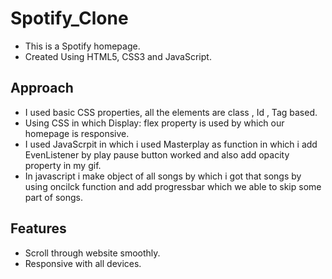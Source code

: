 # Spotify_Clone
- This is a Spotify homepage.
- Created Using HTML5, CSS3 and JavaScript.

## Approach
- I used basic CSS properties, all the elements are class , Id , Tag based.
- Using CSS in which Display: flex property is used by which  our homepage is           responsive.
- I used JavaScrpit in which i used Masterplay as function in which i add EvenListener   by play pause button worked and also add opacity property in my gif.
- In javascript i make object of all songs by which i got that songs by using oncilck   function and add progressbar which we able to skip some part of songs.
 
## Features

- Scroll through website smoothly. 
- Responsive with all devices.


